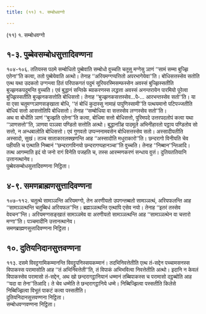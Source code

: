 ```yaml
---
title: (११) १. सम्बोधवग्गो

---
```

(११) १. सम्बोधवग्गो  


## १-३. पुब्बेवसम्बोधसुत्तादिवण्णना

१०४-१०६. ततियस्स पठमे सम्बोधितो पुब्बेवाति सम्बोधो वुच्‍चति चतूसु मग्गेसु ञाणं ‘‘सामं सम्मा बुज्झि एतेना’’ति कत्वा, ततो पुब्बेयेवाति अत्थो। तेनाह ‘‘अरियमग्गप्पत्तितो अपरभागेयेवा’’ति। बोधिसत्तस्सेव सतोति एत्थ यथा उदकतो उग्गन्त्वा ठितं परिपाकगतं पदुमं सूरियरस्मिसम्फस्सेन अवस्सं बुज्झिस्सतीति बुज्झनकपदुमन्ति वुच्‍चति। एवं बुद्धानं सन्तिके ब्याकरणस्स लद्धत्ता अवस्सं अनन्तरायेन पारमियो पूरेत्वा बुज्झिस्सतीति बुज्झनकसत्तोति बोधिसत्तो। तेनाह ‘‘बुज्झनकसत्तस्सेव…पे॰… आरभन्तस्सेव सतो’’ति। या वा एसा चतुमग्गञाणसङ्खाता बोधि, ‘‘तं बोधिं कुदास्सु नामाहं पापुणिस्सामी’’ति पत्थयमानो पटिपज्‍जतीति बोधियं सत्तो आसत्तोतिपि बोधिसत्तो। तेनाह ‘‘सम्बोधिया वा सत्तस्सेव लग्गस्सेव सतो’’ति।  
अथ वा बोधीति ञाणं ‘‘बुज्झति एतेना’’ति कत्वा, बोधिमा सत्तो बोधिसत्तो, पुरिमपदे उत्तरपदलोपं कत्वा यथा ‘‘ञाणसत्तो’’ति, ञाणवा पञ्‍ञवा पण्डितो सत्तोति अत्थो। बुद्धानञ्हि पादमूले अभिनीहारतो पट्ठाय पण्डितोव सो सत्तो, न अन्धबालोति बोधिसत्तो। एवं गुणवतो उप्पन्‍ननामवसेन बोधिसत्तस्सेव सतो। अस्सादीयतीति अस्सादो, सुखं। तञ्‍च साताकारलक्खणन्ति आह ‘‘अस्सादोति मधुराकारो’’ति। छन्दरागो विनीयति चेव पहीयति च एत्थाति निब्बानं ‘‘छन्दरागविनयो छन्दरागप्पहानञ्‍चा’’ति वुच्‍चति। तेनाह ‘‘निब्बान’’न्तिआदि। तत्थ आगम्माति इदं यो जनो रागं विनेति पजहति च, तस्स आरम्मणकरणं सन्धाय वुत्तं। दुतियततियानि उत्तानत्थानेव।  
पुब्बेवसम्बोधसुत्तादिवण्णना निट्ठिता।  


## ४-९. समणब्राह्मणसुत्तादिवण्णना

१०७-११२. चतुत्थे सामञ्‍ञन्ति अरियमग्गो, तेन अरणीयतो उपगन्तब्बतो सामञ्‍ञत्थं, अरियफलन्ति आह ‘‘सामञ्‍ञत्थन्ति चतुब्बिधं अरियफल’’न्ति। ब्रह्मञ्‍ञत्थन्ति एत्थापि एसेव नयो। तेनाह ‘‘इतरं तस्सेव वेवचन’’न्ति। अरियमग्गसङ्खातं सामञ्‍ञमेव वा अरणीयतो सामञ्‍ञत्थन्ति आह ‘‘सामञ्‍ञत्थेन वा चत्तारो मग्गा’’ति। पञ्‍चमादीनि उत्तानत्थानेव।  
समणब्राह्मणसुत्तादिवण्णना निट्ठिता।  


## १०. दुतियनिदानसुत्तवण्णना

११३. दसमे विवट्टगामिकम्मानन्ति विवट्टूपनिस्सयकम्मानं। तदभिनिवत्तेतीति एत्थ तं-सद्देन पच्‍चामसनस्स विपाकस्स परामासोति आह ‘‘तं अभिनिवत्तेती’’ति, तं विपाकं अभिभवित्वा निवत्तेतीति अत्थो। इदानि न केवलं विपाकस्सेव परामासो तं-सद्देन, अथ खो छन्दरागट्ठानियानं धम्मानं तब्बिपाकस्स च परामासो दट्ठब्बोति आह ‘‘यदा वा तेना’’तिआदि। ते चेव धम्मेति ते छन्दरागट्ठानिये धम्मे। निब्बिज्झित्वा पस्सतीति किलेसे निब्बिज्झित्वा विभूतं पाकटं कत्वा पस्सतीति।  
दुतियनिदानसुत्तवण्णना निट्ठिता।  
सम्बोधवग्गवण्णना निट्ठिता।  
